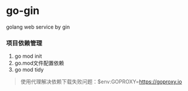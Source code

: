 # go-gin
golang web service by gin


### 项目依赖管理
1. go mod init
2. go.mod文件配置依赖
3. go mod tidy

> 使用代理解决依赖下载失败问题：$env:GOPROXY=https://goproxy.io